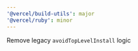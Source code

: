 ```yaml
---
'@vercel/build-utils': major
'@vercel/ruby': minor
---
```


Remove legacy `avoidTopLevelInstall` logic
